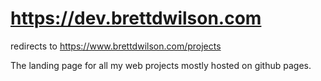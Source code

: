 # https://dev.brettdwilson.com

redirects to https://www.brettdwilson.com/projects

The landing page for all my web projects mostly hosted on github pages.
